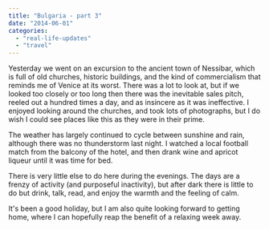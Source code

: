 ```yaml
---
title: "Bulgaria - part 3"
date: "2014-06-01"
categories: 
  - "real-life-updates"
  - "travel"
---
```


Yesterday we went on an excursion to the ancient town of Nessibar, which is full of old churches, historic buildings, and the kind of commercialism that reminds me of Venice at its worst. There was a lot to look at, but if we looked too closely or too long then there was the inevitable sales pitch, reeled out a hundred times a day, and as insincere as it was ineffective. I enjoyed looking around the churches, and took lots of photographs, but I do wish I could see places like this as they were in their prime.

The weather has largely continued to cycle between sunshine and rain, although there was no thunderstorm last night. I watched a local football match from the balcony of the hotel, and then drank wine and apricot liqueur until it was time for bed.

There is very little else to do here during the evenings. The days are a frenzy of activity (and purposeful inactivity), but after dark there is little to do but drink, talk, read, and enjoy the warmth and the feeling of calm.

It's been a good holiday, but I am also quite looking forward to getting home, where I can hopefully reap the benefit of a relaxing week away.

